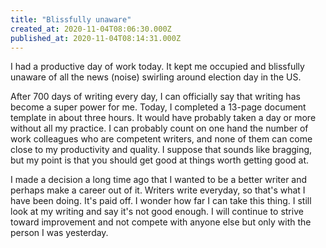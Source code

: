 ```yaml
---
title: "Blissfully unaware"
created_at: 2020-11-04T08:06:30.000Z
published_at: 2020-11-04T08:14:31.000Z
---
```

I had a productive day of work today. It kept me occupied and blissfully unaware of all the news (noise) swirling around election day in the US.

After 700 days of writing every day, I can officially say that writing has become a super power for me. Today, I completed a 13-page document template in about three hours. It would have probably taken a day or more without all my practice. I can probably count on one hand the number of work colleagues who are competent writers, and none of them can come close to my productivity and quality. I suppose that sounds like bragging, but my point is that you should get good at things worth getting good at. 

I made a decision a long time ago that I wanted to be a better writer and perhaps make a career out of it. Writers write everyday, so that's what I have been doing. It's paid off. I wonder how far I can take this thing. I still look at my writing and say it's not good enough. I will continue to strive toward improvement and not compete with anyone else but only with the person I was yesterday.
